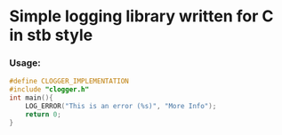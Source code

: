 # Simple logging library written for C in stb style

### Usage:
```c
#define CLOGGER_IMPLEMENTATION  
#include "clogger.h"  
int main(){  
	LOG_ERROR("This is an error (%s)", "More Info");  
	return 0;
}
```

